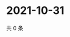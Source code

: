 # 2021-10-31

共 0 条

<!-- BEGIN WEIBO -->
<!-- 最后更新时间 Sun Oct 31 2021 01:17:18 GMT+0800 (China Standard Time) -->

<!-- END WEIBO -->
